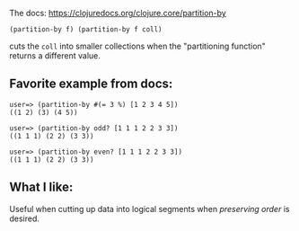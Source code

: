 The docs: https://clojuredocs.org/clojure.core/partition-by

`(partition-by f) (partition-by f coll)`

cuts the `coll` into smaller collections when the "partitioning function" 
returns a different value.

## Favorite example from docs:

```
user=> (partition-by #(= 3 %) [1 2 3 4 5])
((1 2) (3) (4 5))

user=> (partition-by odd? [1 1 1 2 2 3 3])
((1 1 1) (2 2) (3 3))

user=> (partition-by even? [1 1 1 2 2 3 3])
((1 1 1) (2 2) (3 3))
```

## What I like:

Useful when cutting up data into logical segments when *preserving order* is
desired.

